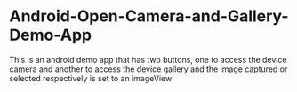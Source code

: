 # Android-Open-Camera-and-Gallery-Demo-App
This is an android demo app that has two buttons, one to access the device camera and another to access the device gallery and the image captured or selected respectively is set to an imageView
